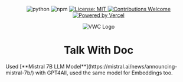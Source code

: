<p align="center">
  <img src="https://img.shields.io/pypi/pyversions/pip" alt="python" />
  <img src="https://img.shields.io/badge/npm-v5.6.0-blue.svg?style=flat-square" alt="npm" />
  <a href="https://github.com/Vets-Who-Code/vwc-site/blob/master/LICENSE">
    <img src="https://img.shields.io/badge/License-MIT-yellow.svg?style=flat-square" alt="License: MIT" />
  </a>
  <a href="https://github.com/Vets-Who-Code/vwc-site/blob/master/.github/contributing.md">
    <img src="https://img.shields.io/badge/contributions-welcome-orange.svg?style=flat-square" alt="Contributions Welcome" />
  </a>
  <a href="https://vercel.com?utm_source=vetswhocode.io&utm_campaign=oss">
    <img src="https://img.shields.io/badge/Powered_by-Vercel-black?style=flat-square" alt="Powered by Vercel">
  </a>
</p>

<p align="center">
  <img src="https://avatars1.githubusercontent.com/u/18350560?s=200&v=4" alt="VWC Logo" />
</p>

<h1 align="center">Talk With Doc</h1>
Used [**Mistral 7B LLM Model**](https://mistral.ai/news/announcing-mistral-7b/) with GPT4All, used the same model for Embeddings too.
